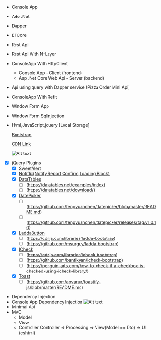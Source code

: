 - Console App 
- Ado .Net
- Dapper
- EFCore
- Rest Api
- Rest Api With N-Layer
- ConsoleApp With HttpClient
	- Console App - Client (frontend)
	- Asp .Net Core Web Api - Server (backend)
- Api using query with Dapper service (Pizza Order Mini Api)
- ConsoleApp With Refit
- Window Form App
- Window Form SqlInjection
- Html,JavaScript,jquery [Local Storage]
  
  [Bootstrap](https://getbootstrap.com)

  [CDN Link](https://cdnjs.com/libraries/jquery)

  ![Alt text](https://www.hostinger.co.uk/tutorials/wp-content/uploads/sites/2/2019/01/how-does-a-CDN-work-1.png)

- [x] jQuery Plugins
	- [x] [SweetAlert](https://sweetalert2.github.io)
	- [x] [Notiflix(Notify,Report,Confirm,Loading,Block)](https://notiflix.github.io)
	- [x] [DataTables](https://datatables.net)
		- [ ] (https://datatables.net/examples/index)
		- [ ] (https://datatables.net/download/)
    - [x] [DatePicker](https://fengyuanchen.github.io/datepicker/)
	    - [ ] (https://github.com/fengyuanchen/datepicker/blob/master/README.md)
		- [ ] (https://github.com/fengyuanchen/datepicker/releases/tag/v1.0.10)
    - [x] [LaddaButton](https://msurguy.github.io/ladda-bootstrap/)
	    - [ ] (https://cdnjs.com/libraries/ladda-bootstrap)
		- [ ] (https://github.com/msurguy/ladda-bootstrap)
	- [x] [ICheck](https://bantikyan.github.io/icheck-bootstrap/)
	    - [ ] (https://cdnjs.com/libraries/icheck-bootstrap)
		- [ ] (https://github.com/bantikyan/icheck-bootstrap)
		- [ ] (https://penguin-arts.com/how-to-check-if-a-checkbox-is-checked-using-icheck-library/)
	- [x] [Toast](https://apvarun.github.io/toastify-js/)
	    - [ ] (https://github.com/apvarun/toastify-js/blob/master/README.md)

- Dependency Injection
- Console App Dependency Injection
  ![Alt text](https://www.ezzylearning.net/wp-content/uploads/ASP.NET-Core-Service-Lifetime-Infographic.png)
- Minimal Api
- MVC
    - Model
	- View 
	- Controller
	Controller => Processing => View(Model == Dto) => UI (cshtml)
   